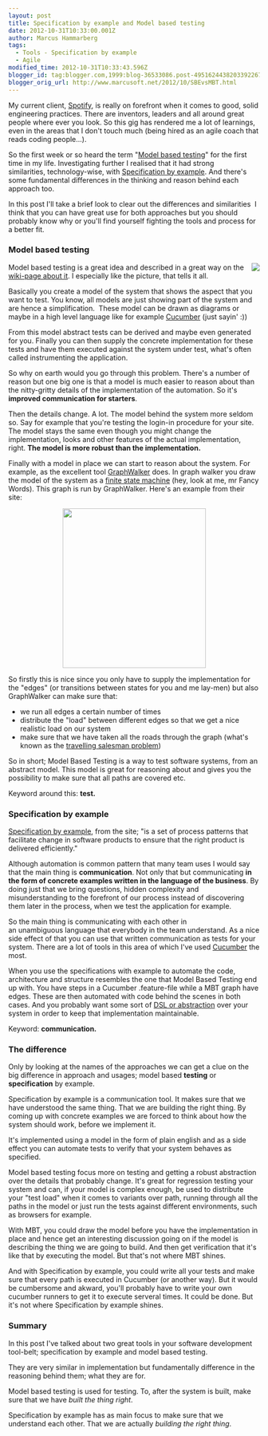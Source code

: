 ```yaml
---
layout: post
title: Specification by example and Model based testing
date: 2012-10-31T10:33:00.001Z
author: Marcus Hammarberg
tags:
  - Tools - Specification by example
  - Agile
modified_time: 2012-10-31T10:33:43.596Z
blogger_id: tag:blogger.com,1999:blog-36533086.post-4951624438203392267
blogger_orig_url: http://www.marcusoft.net/2012/10/SBEvsMBT.html
---
```



<div dir="ltr" style="text-align: left;" trbidi="on">

My current client,
<a href="http://www.spotify.com/" target="_blank">Spotify</a>, is really
on forefront when it comes to good, solid engineering practices. There
are inventors, leaders and all around great people where ever you look.
So this gig has rendered me a lot of learnings, even in the areas that I
don't touch much (being hired as an agile coach that reads coding
people...).

So the first week or so heard the term
"<a href="http://en.wikipedia.org/wiki/Model-based_testing"
target="_blank">Model based testing</a>" for the first time in my life.
Investigating further I realised that it had strong
similarities, technology-wise, with
<a href="http://www.specificationbyexample.com/"
target="_blank">Specification by example</a>. And there's some
fundamental differences in the thinking and reason behind each approach
too.

In this post I'll take a brief look to clear out the differences
and similarities  I think that you can have great use for both
approaches but you should probably know why or you'll find yourself
fighting the tools and process for a better fit.
### Model based testing

<div class="separator" style="clear: both; text-align: center;">

<a href="http://upload.wikimedia.org/wikipedia/en/3/36/Mbt-overview.png"
data-imageanchor="1"
style="clear: right; float: right; margin-bottom: 1em; margin-left: 1em;"><img
src="http://upload.wikimedia.org/wikipedia/en/3/36/Mbt-overview.png"
data-border="0" /></a>

</div>

Model based testing is a great idea and described in a great way on the
<a href="http://en.wikipedia.org/wiki/Model-based_testing"
target="_blank">wiki-page about it</a>. I especially like the picture,
that tells it all.

Basically you create a model of the system that shows the aspect that
you want to test. You know, all models are just showing part of the
system and are hence a simplification.  These model can be drawn as
diagrams or maybe in a high level language like for example
<a href="http://cukes.info/" target="_blank">Cucumber</a> (just sayin'
:))

From this model abstract tests can be derived and maybe even generated
for you. Finally you can then supply the concrete implementation for
these tests and have them executed against the system under test, what's
often called instrumenting the application.

So why on earth would you go through this problem. There's a number of
reason but one big one is that a model is much easier to reason about
than the nitty-gritty details of the implementation of the automation.
So it's **improved communication for starters**.

Then the details change. A lot. The model behind the system more seldom
so. Say for example that you're testing the login-in procedure for your
site. The model stays the same even though you might change the
implementation, looks and other features of the actual implementation,
right. **The model is more robust than the implementation.**

Finally with a model in place we can start to reason about the system.
For example, as the excellent tool
<a href="http://graphwalker.org/" target="_blank">GraphWalker</a> does.
In graph walker you draw the model of the system as a
<a href="http://en.wikipedia.org/wiki/Finite-state_machine"
target="_blank">finite state machine</a> (hey, look at me, mr Fancy
Words). This graph is run by GraphWalker. Here's an example from their
site:

<div class="separator" style="clear: both; text-align: center;">

<a href="http://graphwalker.org/data/uploads/shoppingcart.svg"
data-imageanchor="1" style="margin-left: 1em; margin-right: 1em;"><img
src="http://graphwalker.org/data/uploads/shoppingcart.svg"
data-border="0" width="287" height="320" /></a>

</div>
So firstly this is nice since you only have to supply the implementation
for the "edges" (or transitions between states for you and me lay-men)
but also GraphWalker can make sure that:

-   we run all edges a certain number of times
-   distribute the "load" between different edges so that we get a nice
    realistic load on our system
-   make sure that we have taken all the roads through the graph (what's
    known as the
    <a href="http://en.wikipedia.org/wiki/Travelling_salesman_problem"
    target="_blank">travelling salesman problem</a>)

<div>

So in short; Model Based Testing is a way to test software systems, from
an abstract model. This model is great for reasoning about and gives you
the possibility to make sure that all paths are covered etc.

</div>

<div>
</div>

<div>

Keyword around this: **test.**

</div>

### Specification by example

<div>

<a href="http://www.specificationbyexample.com/"
target="_blank">Specification by example</a>, from the site; "is a set
of process patterns that facilitate change in software products to
ensure that the right product is delivered efficiently."

Although automation is common pattern that many team uses I would say
that the main thing is **communication**. Not only that but
communicating **in the form of concrete examples written in
the language of the business**. By doing just that we bring questions,
hidden complexity and misunderstanding to the forefront of our process
instead of discovering them later in the process, when we test the
application for example.

So the main thing is communicating with each other in
an unambiguous language that everybody in the team understand. As a nice
side effect of that you can use that written communication as tests for
your system. There are a lot of tools in this area of which I've used
<a href="http://cukes.info/" target="_blank">Cucumber</a> the most.

When you use the specifications with example to automate the code,
architecture and structure resembles the one that Model Based Testing
end up with. You have steps in a Cucumber .feature-file while a MBT
graph have edges. These are then automated with code behind the scenes
in both cases. And you probably want some sort of <a
href="http://skillsmatter.com/podcast/agile-scrum/bdd-as-its-meant-to-be-done"
target="_blank">DSL or abstraction</a> over your system in order to keep
that implementation maintainable. 

</div>

<div>
</div>

<div>

Keyword: **communication.**

</div>

### The difference

<div>

Only by looking at the names of the approaches we can get a clue on the
big difference in approach and usages; model based **testing** or
**specification** by example. 

</div>

<div>
</div>

<div>

Specification by example is a communication tool. It makes sure that we
have understood the same thing. That we are building the right thing. By
coming up with concrete examples we are forced to think about how the
system should work, before we implement it. 

</div>

<div>

It's implemented using a model in the form of plain english and as a
side effect you can automate tests to verify that your system behaves as
specified. 

</div>

<div>
</div>

<div>

Model based testing focus more on testing and getting a robust
abstraction over the details that probably change. It's great for
regression testing your system and can, if your model is complex enough,
be used to distribute your "test load" when it comes to variants over
path, running through all the paths in the model or just run the tests
against different environments, such as browsers for example. 

</div>

<div>


With MBT, you could draw the model before you have the implementation in
place and hence get an interesting discussion going on if the model is
describing the thing we are going to build. And then get verification
that it's like that by executing the model. But that's not where MBT
shines. 

</div>

<div>
</div>

<div>

And with Specification by example, you could write all your tests and
make sure that every path is executed in Cucumber (or another way). But
it would be cumbersome and akward, you'll probably have to write your
own cucumber runners to get it to execute serveral times. It could be
done. But it's not where Specification by example shines. 

</div>

### Summary

<div>

In this post I've talked about two great tools in your software
development tool-belt; specification by example and model based
testing. 

</div>

<div>
</div>

<div>

They are very similar in implementation but fundamentally difference in
the reasoning behind them; what they are for. 

</div>

<div>
</div>

<div>

Model based testing is used for testing. To, after the system is built,
make sure that we have *built the thing right*. 

</div>

<div>
</div>

<div>

Specification by example has as main focus to make sure that we
understand each other. That we are actually *building the right
thing*.  

</div>

</div>
